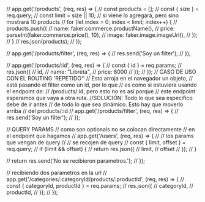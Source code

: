 // app.get('/products', (req, res) => {
//   const products = [];
//   const { size } = req.query;
//   const limit = size || 10; // si viene lo agregará, pero sino mostrará 10 products
//   for (let index = 0; index < limit; index++) {
//     products.push({
//       name: faker.commerce.productName(),
//       price: parseInt(faker.commerce.price(), 10),
//       image: faker.image.imageUrl(),
//     });
//   }
//   res.json(products);
// });

// app.get('/products/filter', (req, res) => {
//   res.send('Soy un filter');
// });

// app.get('/products/:id', (req, res) => {
//   const { id } = req.params;
//   res.json({
//     id,
//     name: "Libreta",
//     price: 8000
//   });
// });
// CASO DE USO CON EL ROUTING 'REPETIDO''
// Esto arroja en el navegador un objeto,
// está pasando el filter como un id, por lo que
// es como si estuviera usando el endpoint de:
// /products/:id, pero esto no es así porque
// este endpoint esperamos que vaya a otra ruta.
//SOLUCIÓN: Todo lo que sea especifico debe de ir antes
// de todo lo que sea dinámico. Esto hay que moverlo arriba
// del products/:id
// app.get('/products/filter', (req, res) => {
//   res.send('Soy un filter');
// });

// QUERY PARAMS
// como son optionals no se colocan directamente
// en el endpoint que hagamos
// app.get('/users', (req, res) => {
//   // los params que vengan de query
//   // se recojen de query
//   const { limit, offset } = req.query;
//   if (limit && offset) {
//     return res.json({
//       limit,
//       offset
//     });
//   }

//   return res.send('No se recibieron parametros.');
// });

// recibiendo dos parametros en la url
// app.get('/categories/:categoryId/products/:productId', (req, res) => {
//   const { categoryId, productId } = req.params;
//   res.json({
//     categoryId,
//     productId,
//   });
// });
